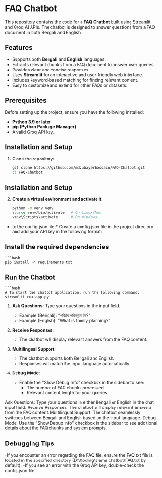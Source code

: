 # FAQ Chatbot

This repository contains the code for a **FAQ Chatbot** built using Streamlit and Groq AI APIs. The chatbot is designed to answer questions from a FAQ document in both Bengali and English.

## Features

- Supports both **Bengali** and **English** languages.
- Extracts relevant chunks from a FAQ document to answer user queries.
- Provides clear and concise responses.
- Uses **Streamlit** for an interactive and user-friendly web interface.
- Includes keyword-based matching for finding relevant content.
- Easy to customize and extend for other FAQs or datasets.

## Prerequisites

Before setting up the project, ensure you have the following installed:

- **Python 3.9 or later**
- **pip (Python Package Manager)**
- A valid Groq API key.

## Installation and Setup

1. Clone the repository:
   ```bash
   git clone https://github.com/mdzubayerhossain/FAQ-Chatbot.git
   cd FAQ-Chatbot

## Installation and Setup

2. **Create a virtual environment and activate it**:
   ```bash
   python -m venv venv
   source venv/bin/activate   # On Linux/Mac
   venv\Scripts\activate      # On Windows
* to the config.json file:*  Create a config.json file in the project directory and add your API key in the following format:

## Install the required dependencies
    ```bash
    pip install -r requirements.txt

## Run the Chatbot

    ```bash
    # To start the chatbot application, run the following command:
    streamlit run app.py

1. **Ask Questions**: Type your questions in the input field.
   - Example (Bengali): "পরিবার পরিকল্পনা কি?"
   - Example (English): "What is family planning?"

2. **Receive Responses**: 
   - The chatbot will display relevant answers from the FAQ content.

3. **Multilingual Support**: 
   - The chatbot supports both Bengali and English.
   - Responses will match the input language automatically.

4. **Debug Mode**:
   - Enable the "Show Debug Info" checkbox in the sidebar to see:
     - The number of FAQ chunks processed.
     - Relevant content length for your queries.

Ask Questions: Type your questions in either Bengali or English in the chat input field.
Receive Responses: The chatbot will display relevant answers from the FAQ content.
Multilingual Support: The chatbot seamlessly switches between Bengali and English based on the input language.
Debug Mode: Use the "Show Debug Info" checkbox in the sidebar to see additional details about the FAQ chunks and system prompts.


##  Debugging Tips
-If you encounter an error regarding the FAQ file, ensure the FAQ.txt file is located in the specified directory (D:\Coding\Llama chatbot\FAQ.txt by default).
-If you see an error with the Groq API key, double-check the config.json file.


